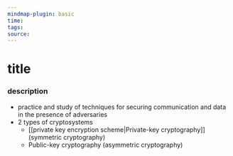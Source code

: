 ```yaml
---
mindmap-plugin: basic
time: 
tags: 
source:
---
```

# title
### description
- practice and study of techniques for securing communication and data in the presence of adversaries
- 2 types of cryptosystems
	- [[private key encryption scheme|Private-key cryptography]] (symmetric cryptography)
	- Public-key cryptography (asymmetric cryptography)